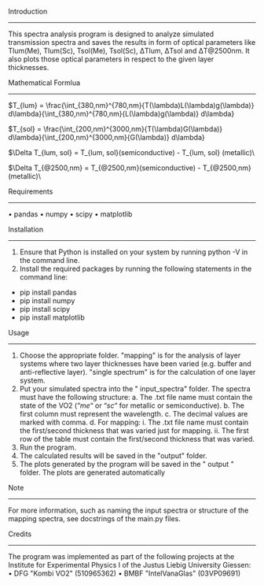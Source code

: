 Introduction
____________
This spectra analysis program is designed to analyze simulated transmission spectra and saves
the results in form of optical parameters like Tlum(Me), Tlum(Sc), Tsol(Me), Tsol(Sc), ΔTlum,
ΔTsol and ΔT@2500nm. It also plots those optical parameters in respect to the given layer thicknesses.

Mathematical Formlua
___________________
$T_{lum} = \frac{\int_{380\,nm}^{780\,nm}{T(\lambda)L(\lambda)g(\lambda)} d\lambda}{\int_{380\,nm}^{780\,nm}{L(\lambda)g(\lambda)} d\lambda}

$T_{sol} = \frac{\int_{200\,nm}^{3000\,nm}{T(\lambda)G(\lambda)} d\lambda}{\int_{200\,nm}^{3000\,nm}{G(\lambda)} d\lambda}

$\Delta T_{lum, sol} = T_{lum, sol}(semiconductive) - T_{lum, sol} (metallic)\\

$\Delta T_{@2500\,nm} = T_{@2500\,nm}(semiconductive) - T_{@2500\,nm}(metallic)\\

Requirements
____________
•	pandas
•	numpy
•	scipy
•	matplotlib

Installation
____________
1.	Ensure that Python is installed on your system by running python -V in the command line.
2.	Install the required packages by running the following statements in the command line:
- pip install pandas
- pip install numpy
- pip install scipy
- pip install matplotlib

Usage
_____
1.	Choose the appropriate folder. "mapping" is for the analysis of layer systems where two layer thicknesses have been varied (e.g. buffer and anti-reflective layer). "single spectrum" is for the calculation of one layer system.
2.	Put your simulated spectra into the " input_spectra" folder. The spectra must have the following structure:
a.	The .txt file name must contain the state of the VO2 (“_me_“ or “_sc_“ for metallic or semiconductive).
b.	The first column must represent the wavelength.
c.	The decimal values are marked with comma.
d.	For mapping:
i.	The .txt file name must contain the first/second thickness that was varied just for mapping.
ii.	The first row of the table must contain the first/second thickness that was varied.
3.	Run the program.
4.	The calculated results will be saved in the "output" folder.
5.	The plots generated by the program will be saved in the " output " folder. The plots are generated automatically

Note
____
For more information, such as naming the input spectra or structure of the mapping spectra, see docstrings of the main.py files.

Credits
______
The program was implemented as part of the following projects at the Institute for Experimental Physics I of the Justus Liebig University Giessen:
•	DFG "Kombi VO2" (510965362)
•	BMBF "IntelVanaGlas" (03VP09691)

